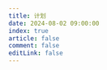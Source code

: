 ```yaml
---
title: 计划
date: 2024-08-02 09:00:00
index: true
article: false
comment: false
editLink: false
---
```



